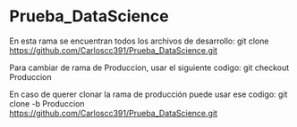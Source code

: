 # Prueba_DataScience
En esta rama se encuentran todos los archivos de desarrollo: 
    git clone https://github.com/Carloscc391/Prueba_DataScience.git

Para cambiar de rama de Produccion, usar el siguiente codigo:
   git checkout Produccion

En caso de querer clonar la rama de producción puede usar ese codigo:
git clone -b Produccion https://github.com/Carloscc391/Prueba_DataScience.git
